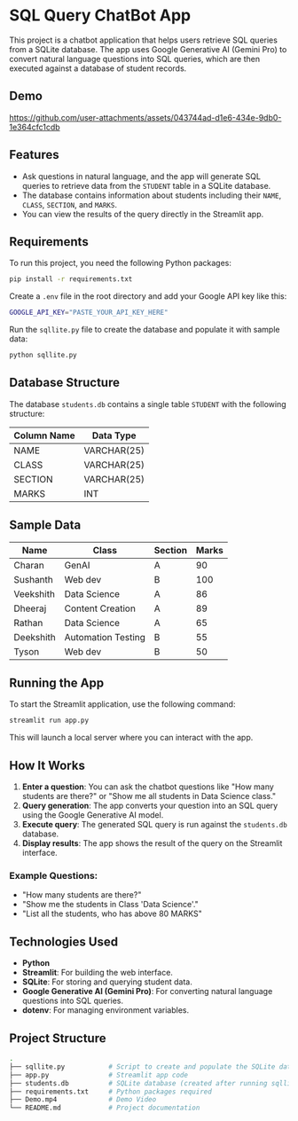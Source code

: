 # SQL Query ChatBot App

This project is a chatbot application that helps users retrieve SQL queries from a SQLite database. The app uses Google Generative AI (Gemini Pro) to convert natural language questions into SQL queries, which are then executed against a database of student records.

## Demo
https://github.com/user-attachments/assets/043744ad-d1e6-434e-9db0-1e364cfc1cdb

## Features
- Ask questions in natural language, and the app will generate SQL queries to retrieve data from the `STUDENT` table in a SQLite database.
- The database contains information about students including their `NAME`, `CLASS`, `SECTION`, and `MARKS`.
- You can view the results of the query directly in the Streamlit app.

## Requirements
To run this project, you need the following Python packages:

```bash
pip install -r requirements.txt
```

Create a `.env` file in the root directory and add your Google API key like this:

```bash
GOOGLE_API_KEY="PASTE_YOUR_API_KEY_HERE"
```

Run the `sqllite.py` file to create the database and populate it with sample data:

```bash
python sqllite.py
```

## Database Structure
The database `students.db` contains a single table `STUDENT` with the following structure:

| Column Name | Data Type  |
| ----------- | ---------- |
| NAME        | VARCHAR(25)|
| CLASS       | VARCHAR(25)|
| SECTION     | VARCHAR(25)|
| MARKS       | INT        |

## Sample Data

| Name       | Class               | Section | Marks |
|------------|---------------------|---------|-------|
| Charan     | GenAI               | A       | 90    |
| Sushanth   | Web dev             | B       | 100   |
| Veekshith  | Data Science        | A       | 86    |
| Dheeraj    | Content Creation    | A       | 89    |
| Rathan     | Data Science        | A       | 65    |
| Deekshith  | Automation Testing  | B       | 55    |
| Tyson      | Web dev             | B       | 50    |

## Running the App
To start the Streamlit application, use the following command:

```bash
streamlit run app.py
```

This will launch a local server where you can interact with the app.

## How It Works
1. **Enter a question**: You can ask the chatbot questions like "How many students are there?" or "Show me all students in Data Science class."
2. **Query generation**: The app converts your question into an SQL query using the Google Generative AI model.
3. **Execute query**: The generated SQL query is run against the `students.db` database.
4. **Display results**: The app shows the result of the query on the Streamlit interface.

### Example Questions:
- "How many students are there?"
- "Show me the students in Class 'Data Science'."
- "List all the students, who has above 80 MARKS"

## Technologies Used
- **Python**
- **Streamlit**: For building the web interface.
- **SQLite**: For storing and querying student data.
- **Google Generative AI (Gemini Pro)**: For converting natural language questions into SQL queries.
- **dotenv**: For managing environment variables.

## Project Structure
```bash
.
├── sqllite.py           # Script to create and populate the SQLite database
├── app.py               # Streamlit app code
├── students.db          # SQLite database (created after running sqllite.py)
├── requirements.txt     # Python packages required
├── Demo.mp4             # Demo Video
└── README.md            # Project documentation
```